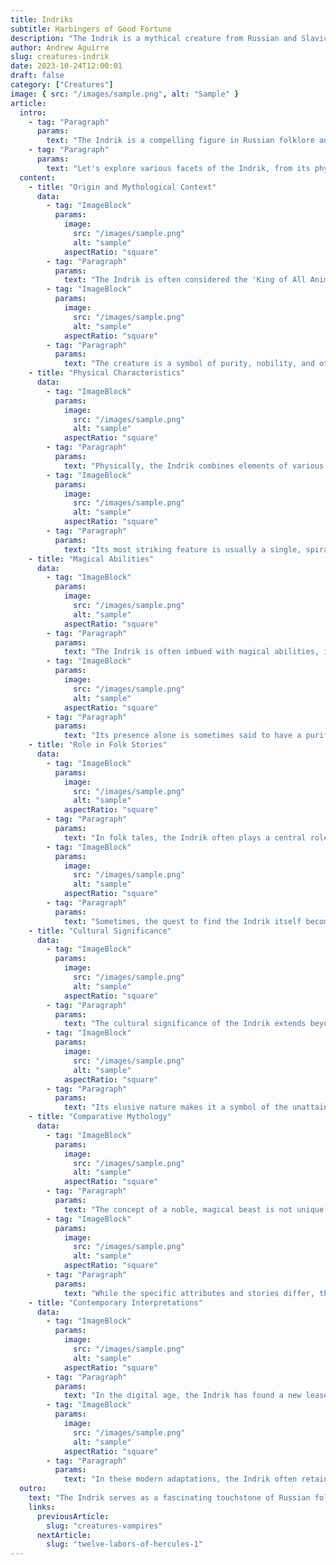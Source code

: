 ```yaml
---
title: Indriks
subtitle: Harbingers of Good Fortune
description: "The Indrik is a mythical creature from Russian and Slavic folklore that stands as a symbol of purity and nobility. Resembling a majestic horse with a magical, spiraling horn, it is credited with the power to purify water and land. The creature frequently appears in folk stories, serving as a wise and noble guide."
author: Andrew Aguirre
slug: creatures-indrik
date: 2023-10-24T12:00:01
draft: false
category: ["Creatures"]
image: { src: "/images/sample.png", alt: "Sample" }
article:
  intro:
    - tag: "Paragraph"
      params:
        text: "The Indrik is a compelling figure in Russian folklore and Slavic mythology, embodying a range of qualities from nobility to magic. Serving as a symbol of purity and extraordinary power, this mythical creature has been the subject of numerous stories and beliefs."
    - tag: "Paragraph"
      params:
        text: "Let's explore various facets of the Indrik, from its physical attributes to its cultural significance"
  content:
    - title: "Origin and Mythological Context"
      data:
        - tag: "ImageBlock"
          params:
            image:
              src: "/images/sample.png"
              alt: "sample"
            aspectRatio: "square"
        - tag: "Paragraph"
          params:
            text: "The Indrik is often considered the 'King of All Animals,' residing in a mystical realm often described as the 'Mountain of the World.' Its origins are steeped in Russian folklore and Slavic mythological traditions."
        - tag: "ImageBlock"
          params:
            image:
              src: "/images/sample.png"
              alt: "sample"
            aspectRatio: "square"
        - tag: "Paragraph"
          params:
            text: "The creature is a symbol of purity, nobility, and otherworldly majesty. Its appearance in stories or real life is often considered a rare and significant event, sometimes serving as an omen or harbinger of future occurrences."
    - title: "Physical Characteristics"
      data:
        - tag: "ImageBlock"
          params:
            image:
              src: "/images/sample.png"
              alt: "sample"
            aspectRatio: "square"
        - tag: "Paragraph"
          params:
            text: "Physically, the Indrik combines elements of various animals but most commonly resembles a majestic horse or an elk. It is often depicted as being large and powerful, with strong legs capable of enormous leaps."
        - tag: "ImageBlock"
          params:
            image:
              src: "/images/sample.png"
              alt: "sample"
            aspectRatio: "square"
        - tag: "Paragraph"
          params:
            text: "Its most striking feature is usually a single, spiraling horn on its forehead, similar to a unicorn, although some versions depict it with branching antlers like those of an elk."
    - title: "Magical Abilities"
      data:
        - tag: "ImageBlock"
          params:
            image:
              src: "/images/sample.png"
              alt: "sample"
            aspectRatio: "square"
        - tag: "Paragraph"
          params:
            text: "The Indrik is often imbued with magical abilities, including the power to purify water and land. In some tales, its steps can bring forth springs of life-giving water, and its horn or antlers have healing properties."
        - tag: "ImageBlock"
          params:
            image:
              src: "/images/sample.png"
              alt: "sample"
            aspectRatio: "square"
        - tag: "Paragraph"
          params:
            text: "Its presence alone is sometimes said to have a purifying effect on its surroundings, making it a creature of both spiritual and physical significance."
    - title: "Role in Folk Stories"
      data:
        - tag: "ImageBlock"
          params:
            image:
              src: "/images/sample.png"
              alt: "sample"
            aspectRatio: "square"
        - tag: "Paragraph"
          params:
            text: "In folk tales, the Indrik often plays a central role as a wise and noble creature that heroes seek out for advice or assistance. It may serve as a guide or a protector, helping the protagonist overcome obstacles or enemies."
        - tag: "ImageBlock"
          params:
            image:
              src: "/images/sample.png"
              alt: "sample"
            aspectRatio: "square"
        - tag: "Paragraph"
          params:
            text: "Sometimes, the quest to find the Indrik itself becomes the central plot of the story, emphasizing its elusive and rare nature."
    - title: "Cultural Significance"
      data:
        - tag: "ImageBlock"
          params:
            image:
              src: "/images/sample.png"
              alt: "sample"
            aspectRatio: "square"
        - tag: "Paragraph"
          params:
            text: "The cultural significance of the Indrik extends beyond mere stories. It often appears in art, literature, and even religious texts, serving as a symbol of noble virtues or divine intervention."
        - tag: "ImageBlock"
          params:
            image:
              src: "/images/sample.png"
              alt: "sample"
            aspectRatio: "square"
        - tag: "Paragraph"
          params:
            text: "Its elusive nature makes it a symbol of the unattainable, the extraordinary, and the spiritually significant, resonating deeply with Russian and Slavic cultures."
    - title: "Comparative Mythology"
      data:
        - tag: "ImageBlock"
          params:
            image:
              src: "/images/sample.png"
              alt: "sample"
            aspectRatio: "square"
        - tag: "Paragraph"
          params:
            text: "The concept of a noble, magical beast is not unique to Russian or Slavic folklore; similar archetypes exist in various cultures around the world. From the unicorn in Western mythology to the Qilin in Chinese folklore, the idea of a rare, benevolent creature with magical properties seems to be a near-universal theme."
        - tag: "ImageBlock"
          params:
            image:
              src: "/images/sample.png"
              alt: "sample"
            aspectRatio: "square"
        - tag: "Paragraph"
          params:
            text: "While the specific attributes and stories differ, these creatures often share similar roles as protectors, guides, or omens. The Indrik's characteristics place it within this global family of mythical beings, suggesting a shared human fascination with the extraordinary and the magical."
    - title: "Contemporary Interpretations"
      data:
        - tag: "ImageBlock"
          params:
            image:
              src: "/images/sample.png"
              alt: "sample"
            aspectRatio: "square"
        - tag: "Paragraph"
          params:
            text: "In the digital age, the Indrik has found a new lease on life through various contemporary mediums like online stories, video games, and graphic novels. While these may not adhere strictly to the traditional attributes and tales, they introduce the creature to new audiences who might not be familiar with Russian folklore or Slavic mythology."
        - tag: "ImageBlock"
          params:
            image:
              src: "/images/sample.png"
              alt: "sample"
            aspectRatio: "square"
        - tag: "Paragraph"
          params:
            text: "In these modern adaptations, the Indrik often retains its noble and magical qualities, serving as either a majestic ally or a formidable challenge for new generations of heroes. These contemporary portrayals contribute to the ongoing evolution of the Indrik myth, ensuring that it continues to captivate and inspire people across different cultures and age groups."
  outro:
    text: "The Indrik serves as a fascinating touchstone of Russian folklore and Slavic mythology, offering a glimpse into a world where the boundaries between the natural and the supernatural are fluid. Its enduring presence in modern media attests to its lasting allure and cultural significance. While the Indrik may be a creature of myth, its symbolism and the values it embodies continue to resonate, making it a timeless icon in the world of folklore."
    links:
      previousArticle:
        slug: "creatures-vampires"
      nextArticle:
        slug: "twelve-labors-of-hercules-1"
---
```

